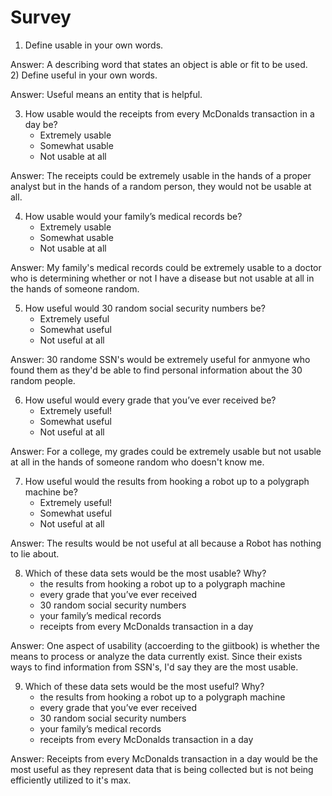 # Survey

1) Define usable in your own words.

  Answer: A describing word that states an object is able or fit to be used.
<br />
2) Define useful in your own words.

  Answer: Useful means an entity that is helpful.

3) How usable would the receipts from every McDonalds transaction in a day be?
    - Extremely usable
    - Somewhat usable
    - Not usable at all
    
  Answer: The receipts could be extremely usable in the hands of a proper analyst but in the hands of a random person, they would not be usable at all.

4) How usable would your family’s medical records be?
    - Extremely usable
    - Somewhat usable
    - Not usable at all
    
  Answer: My family's medical records could be extremely usable to a doctor who is determining whether or not I have a disease but not usable at all in the hands of someone random.

5) How useful would 30 random social security numbers be?
    - Extremely useful
    - Somewhat useful
    - Not useful at all
    
  Answer: 30 randome SSN's would be extremely useful for anmyone who found them as they'd be able to find personal information about the 30 random people.


6) How useful would every grade that you’ve ever received be?
    - Extremely useful!
    - Somewhat useful
    - Not useful at all
    
  Answer: For a college, my grades could be extremely usable but not usable at all in the hands of someone random who doesn't know me.


7) How useful would the results from hooking a robot up to a polygraph machine be?
    - Extremely useful!
    - Somewhat useful
    - Not useful at all
    
  Answer: The results would be not useful at all because a Robot has nothing to lie about.

8) Which of these data sets would be the most usable? Why?
    - the results from hooking a robot up to a polygraph machine
    - every grade that you’ve ever received
    - 30 random social security numbers
    - your family’s medical records
    - receipts from every McDonalds transaction in a day
    
  Answer: One aspect of usability (accoerding to the giitbook) is whether the means to process or analyze the data currently exist. Since their exists ways to find information from SSN's, I'd say they are the most usable.

9) Which of these data sets would be the most useful? Why?
    - the results from hooking a robot up to a polygraph machine
    - every grade that you’ve ever received
    - 30 random social security numbers
    - your family’s medical records
    - receipts from every McDonalds transaction in a day
    
  Answer: Receipts from every McDonalds transaction in a day would be the most useful as they represent data that is being collected but is not being efficiently utilized to it's max.
